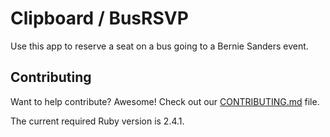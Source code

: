 # Clipboard / BusRSVP

Use this app to reserve a seat on a bus going to a Bernie Sanders event.

## Contributing

Want to help contribute? Awesome! Check out our [CONTRIBUTING.md](CONTRIBUTING.md) file.

The current required Ruby version is 2.4.1.
